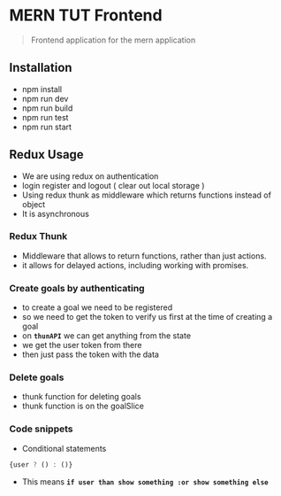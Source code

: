 # MERN TUT Frontend 
> Frontend application for the mern application

## Installation
- npm install
- npm run dev
- npm run build
- npm run test
- npm run start

## Redux Usage
- We are using redux on authentication
- login register and logout ( clear out local storage )
- Using redux thunk as middleware which returns functions instead of object
- It is asynchronous

### Redux Thunk 

- Middleware that allows to return functions, rather than just actions.
- it allows for delayed actions, including working with promises.

### Create goals by authenticating 

- to create a goal we need to be registered 
- so we need to get the token to verify us first at the time of creating a goal
- on **`thunAPI`** we can get anything from the state
- we get the user token from there
- then just pass the token with the data

### Delete goals 

- thunk function for deleting goals
- thunk function is on the goalSlice

### Code snippets 

- Conditional statements 
```js
{user ? () : ()}
```
- This means **`if user than show something :or show something else`**
